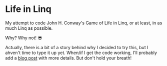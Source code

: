 # Life in Linq

My attempt to code John H. Conway's Game of Life in Linq, or at least, in as much Linq as possible.

Why? Why not! 😎

Actually, there is a bit of a story behind why I decided to try this, but I ahven't time to type it up yet. When/if I get the code working, I'll probably add a [blog post](https://www.pixata.co.uk) with more details. But don't hold your breath!
